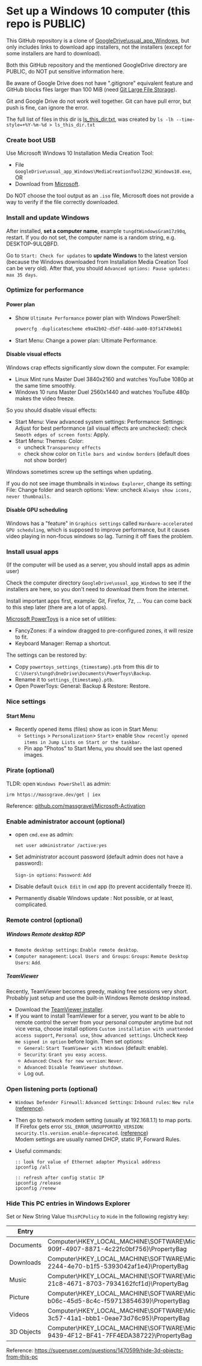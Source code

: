 # Set up a Windows 10 computer (this repo is PUBLIC)

This GitHub repository is a clone of
[GoogleDrive\usual_app_Windows](https://drive.google.com/drive/folders/1ArpNEL_9r1cseumE0etTTNJBLCixth8i?usp=sharing),
but only includes links to download app installers, not the installers
(except for some installers are hard to download).

Both this GitHub repository and the mentioned GoogleDrive directory are PUBLIC,
do NOT put sensitive information here.

Be aware of Google Drive does not have ".gitignore" equivalent feature and
GitHub blocks files larger than 100 MiB (need [Git Large File Storage](git_for_windows_download.txt)).

Git and Google Drive do not work well together.
Git can have pull error, but push is fine, can ignore the error.

The full list of files in this dir is [ls_this_dir.txt](ls_this_dir.txt),
was created by `ls -lh --time-style=+%Y-%m-%d > ls_this_dir.txt`

### Create boot USB

Use Microsoft Windows 10 Installation Media Creation Tool:

* File `GoogleDrive\usual_app_Windows\MediaCreationTool22H2_Windows10.exe`, OR
* Download from [Microsoft](https://www.microsoft.com/en-us/software-download/windows10).

Do NOT choose the tool output as an `.iso` file,
Microsoft does not provide a way to verify if the file correctly downloaded.

### Install and update Windows

After installed, **set a computer name**, example `tungdtWindowsGram17z90q`, restart.
If you do not set, the computer name is a random string, e.g. DESKTOP-9ULQBFD.

Go to `Start: Check for updates` to **update Windows** to the latest version
(because the Windows downloaded from Installation Media Creation Tool can be very old).
After that, you should `Advanced options: Pause updates: max 35 days`.

### Optimize for performance

#### Power plan

* Show `Ultimate Performance` power plan with Windows PowerShell:

  ```powershell
  powercfg -duplicatescheme e9a42b02-d5df-448d-aa00-03f14749eb61
  ```

* Start Menu: Change a power plan: Ultimate Performance.

#### Disable visual effects

Windows crap effects significantly slow down the computer. For example:

* Linux Mint runs Master Duel 3840x2160 and watches YouTube 1080p at the same time smoothly.
* Windows 10 runs Master Duel 2560x1440 and watches YouTube 480p makes the video freeze.

So you should disable visual effects:

* Start Menu: View advanced system settings: Performance: Settings:
  Adjust for best performance (all visual effects are unchecked):
  check `Smooth edges of screen fonts`: Apply.
* Start Menu: Themes: Color:
  - uncheck `Transparency effects`
  - check show color on `Title bars and window borders` (default does not show border)

Windows sometimes screw up the settings when updating.

If you do not see image thumbnails in `Windows Explorer`, change its setting:
File: Change folder and search options: View: uncheck `Always show icons, never thumbnails`.

#### Disable GPU scheduling

Windows has a "feature" in `Graphics settings` called `Hardware-accelerated GPU scheduling`,
which is supposed to improve performance,
but it causes video playing in non-focus windows so lag.
Turning it off fixes the problem.

### Install usual apps

(If the computer will be used as a server, you should install apps as admin user)

Check the computer directory `GoogleDrive\usual_app_Windows` to see if the
installers are here, so you don't need to download them from the internet.

Install important apps first, example: Git, Firefox, 7z, ...
You can come back to this step later (there are a lot of apps).

[Microsoft PowerToys](https://github.com/microsoft/PowerToys) is a nice set of utilities:

* FancyZones: if a window dragged to pre-configured zones, it will resize to fit.
* Keyboard Manager: Remap a shortcut.

The settings can be restored by:

* Copy `powertoys_settings_{timestamp}.ptb` from this dir to
  `C:\Users\tungd\OneDrive\Documents\PowerToys\Backup`.
* Rename it to `settings_{timestamp}.ptb`.
* Open PowerToys: General: Backup & Restore: Restore.

### Nice settings

#### Start Menu

* Recently opened items (files) show as icon in Start Menu:  
  - `Settings` > `Personalization`> `Start`>
    enable `Show recently opened items in Jump Lists on Start or the taskbar`.
  - Pin app "Photos" to Start Menu, you should see the last opened images.

### Pirate (optional)

TLDR: open `Windows PowerShell` as admin:

```
irm https://massgrave.dev/get | iex
```

Reference: [github.com/massgravel/Microsoft-Activation](https://github.com/massgravel/Microsoft-Activation-Scripts)

### Enable administrator account (optional)

* open `cmd.exe` as admin:

  ```
  net user administrator /active:yes
  ```

* Set administrator account password (default admin does not have a password):

  `Sign-in options`: `Password`: `Add`

* Disable default `Quick Edit` in `cmd` app (to prevent accidentally freeze it).

* Permanently disable Windows update : Not possible, or at least, complicated.

### Remote control (optional)

##### Windows Remote desktop RDP

* `Remote desktop settings`: `Enable remote desktop`.
* `Computer management`: `Local Users and Groups`: `Groups`: `Remote Desktop Users`: `Add`.

##### TeamViewer

Recently, TeamViewer becomes greedy, making free sessions very short.
Probably just setup and use the built-in Windows Remote desktop instead.

* Download the [TeamViewer installer](TeamViewer_download.txt).
* If you want to install TeamViewer for a server, you want to be able to remote
  control the server from your personal computer anytime but not vice versa,
  choose install options `Custom installation with unattended access support`,
  `Personal use`, `Show advanced settings`. Uncheck `Keep me signed in option`
  before login. Then set options:
  - `General`: `Start TeamViewer with Windows` (default: enable).
  - `Security`: `Grant you easy access`.
  - `Advanced`: `Check for new version`: `Never`.
  - `Advanced`: `Disable TeamViewer shutdown`.
  - Log out.

### Open listening ports (optional)

* `Windows Defender Firewall`: `Advanced Settings`: `Inbound rules`: `New rule` ([reference](https://vinasupport.com/huong-dan-mo-cong-open-port-tren-windows-server/)).

* Then go to network modem setting (usually at 192.168.1.1) to map ports.  
  If Firefox gets error `SSL_ERROR_UNSUPPORTED_VERSION`: `security.tls.version.enable-deprecated`. ([reference](https://stackoverflow.com/a/71411721/4097963))  
  Modem settings are usually named DHCP, static IP, Forward Rules.

* Useful commands:

  ```
  :: look for value of Ethernet adapter Physical address
  ipconfig /all
  
  :: refresh after config static IP
  ipconfig /release
  ipconfig /renew
  ```

### Hide This PC entries in Windows Explorer

Set or New String Value `ThisPCPolicy` to `Hide` in the following registry key:

| Entry      | Registry key                                                                                                                                         |
|------------|------------------------------------------------------------------------------------------------------------------------------------------------------|
| Documents  | Computer\HKEY_LOCAL_MACHINE\SOFTWARE\Microsoft\Windows\CurrentVersion\Explorer\FolderDescriptions\{f42ee2d3-909f-4907-8871-4c22fc0bf756}\PropertyBag |
| Downloads  | Computer\HKEY_LOCAL_MACHINE\SOFTWARE\Microsoft\Windows\CurrentVersion\Explorer\FolderDescriptions\{7d83ee9b-2244-4e70-b1f5-5393042af1e4}\PropertyBag |
| Music      | Computer\HKEY_LOCAL_MACHINE\SOFTWARE\Microsoft\Windows\CurrentVersion\Explorer\FolderDescriptions\{a0c69a99-21c8-4671-8703-7934162fcf1d}\PropertyBag |
| Picture    | Computer\HKEY_LOCAL_MACHINE\SOFTWARE\Microsoft\Windows\CurrentVersion\Explorer\FolderDescriptions\{0ddd015d-b06c-45d5-8c4c-f59713854639}\PropertyBag |
| Videos     | Computer\HKEY_LOCAL_MACHINE\SOFTWARE\Microsoft\Windows\CurrentVersion\Explorer\FolderDescriptions\{35286a68-3c57-41a1-bbb1-0eae73d76c95}\PropertyBag |
| 3D Objects | Computer\HKEY_LOCAL_MACHINE\SOFTWARE\Microsoft\Windows\CurrentVersion\Explorer\FolderDescriptions\{31C0DD25-9439-4F12-BF41-7FF4EDA38722}\PropertyBag |

Reference: <https://superuser.com/questions/1470599/hide-3d-objects-from-this-pc>
